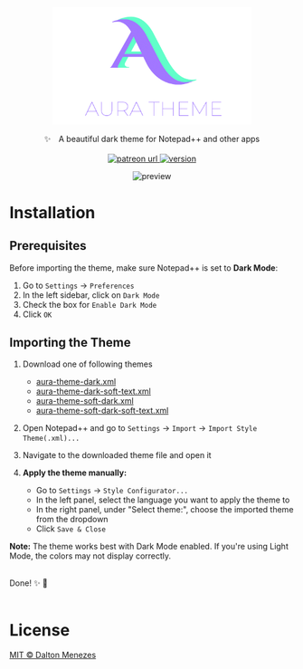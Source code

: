 <p align="center">
  <img src="https://github.com/daltonmenezes/assets/blob/master/images/aura-theme/new-heading.png?raw=true" alt="Aura Theme" width="70%" />
</p>

<p align="center">
✨ A beautiful dark theme for Notepad++ and other apps
  <br><br>

  <!-- Patreon -->
  <a href="https://www.patreon.com/daltonmenezes">
    <img alt="patreon url" src="https://img.shields.io/badge/support%20on-patreon-1C1E26?style=for-the-badge&labelColor=1C1E26&color=61ffca">
  </a>

  <!-- version -->
  <a href="#">
    <img alt="version" src="https://img.shields.io/badge/version%20-v1.0.0-1C1E26?style=for-the-badge&labelColor=1C1E26&color=61ffca">
  </a>
</p>

<p align="center">
  <img alt="preview" src="https://github.com/user-attachments/assets/c75b6ffe-8098-4736-a56e-e48f2134de5f" />
</p>


# Installation

## Prerequisites
Before importing the theme, make sure Notepad++ is set to **Dark Mode**:
1. Go to `Settings` -> `Preferences`
2. In the left sidebar, click on `Dark Mode`
3. Check the box for `Enable Dark Mode`
4. Click `OK`

## Importing the Theme
1. Download one of following themes
   - [aura-theme-dark.xml](https://raw.githubusercontent.com/daltonmenezes/aura-theme/main/packages/npp/aura-theme-dark.xml)
   - [aura-theme-dark-soft-text.xml](https://raw.githubusercontent.com/daltonmenezes/aura-theme/main/packages/npp/aura-theme-dark-soft-text.xml)
   - [aura-theme-soft-dark.xml](https://raw.githubusercontent.com/daltonmenezes/aura-theme/main/packages/npp/aura-theme-soft-dark.xml)
   - [aura-theme-soft-dark-soft-text.xml](https://raw.githubusercontent.com/daltonmenezes/aura-theme/main/packages/npp/aura-theme-soft-dark-soft-text.xml)

2. Open Notepad++ and go to `Settings` -> `Import` -> `Import Style Theme(.xml)...`
3. Navigate to the downloaded theme file and open it
4. **Apply the theme manually:**
   - Go to `Settings` -> `Style Configurator...`
   - In the left panel, select the language you want to apply the theme to
   - In the right panel, under "Select theme:", choose the imported theme from the dropdown
   - Click `Save & Close`

**Note:** The theme works best with Dark Mode enabled. If you're using Light Mode, the colors may not display correctly.

<br/>
Done! ✨ 🎉
<br/>
<br/>

# License
[MIT © Dalton Menezes](https://github.com/daltonmenezes/aura-theme/blob/main/LICENSE)
